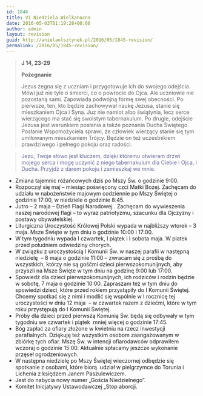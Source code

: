 ```yaml
---
id: 1846
title: VI Niedziela Wielkanocna
date: 2016-05-03T01:19:28+00:00
author: admin
layout: revision
guid: http://anielaolsztynek.pl/2016/05/1845-revision/
permalink: /2016/05/1845-revision/
---
```

> **J 14, 23-29**
> 
> **Pożegnanie**
> 
> Jezus żegna się z uczniam i przygotowuje ich do swojego odejścia. Mówi już nie tyle o śmierci, co o powrocie do Ojca. Ale uczniowie nie pozostaną sami. Zapowiada podwójną formę swej obecności. Po pierwsze, ten, kto będzie zachowywał naukę Jezusa, stanie się mieszkaniem Ojca i Syna. Juz nie namiot albo świątynia, lecz serce wierzącego ma stać się swoistym tabernakulum. Po drugie, odejście Jezusa jest warunkiem posłania a także poznania Ducha Świętego. Posłanie Wspomożyciela sprawi, że człowiek wierzący stanie się tym umiłowanym mieszkaniem Trójcy. Będzie on też uczestnikiem prawdziwego i pełnego pokoju oraz radości.

> <span style="color: #666699;">Jezu, Twoje słowo jest kluczem, dzięki któremu otwieram drzwi mojego serca i mogę uczynić z niego tabernakulum dla Ciebie i Ojca, i Ducha. Przyjdź z darem pokoju i zamieszkaj we mnie. </span>

  * Zmiana tajemnic różańcowych dziś po Mszy Św. o godzinie 9:00.
  * Rozpoczął się maj &#8211; miesiąc poświęcony czci Matki Bożej. Zachęcam do udziału w nabożeństwie majowym codziennie po Mszy Świętej o godzinie 17:00, w niedziele o godzinie 8:45.
  * Jutro &#8211; 2 maja &#8211; Dzień Flagi Narodowej . Zachęcam do wywieszenia naszej narodowej flagi &#8211; to wyraz patriotyzmu, szacunku dla Ojczyzny i postawy obywatelskiej.
  * Liturgiczna Uroczystość Królowej Polski wypada w najbliższy wtorek &#8211; 3 maja. Msze Święte w tym dniu o godzinie 10:00 i 17:00.
  * W tym tygodniu wypada I czwartek, I piątek i I sobota maja. W piatek przed południem odwiedziny chorych.
  * W związku z uroczystością I Komunii Św. w naszej parafii w następną niedzielę  &#8211; 8 maja o godzinie 11:00 – zwracam się z prośbą do wszystkich, którzy nie są gośćmi dzieci pierwszokomunijnych, aby przyszli na Msze Święte w tym dniu na godzinę 9:00 lub 17:00.
  * Spowiedź dla dzieci pierwszokomunijnych, ich rodziców i rodzin będzie w sobotę, 7 maja o godzinie 10:00. Zapraszam też w tym dniu do spowiedzi dzieci, które przed rokiem przystąpiły do I Komunii Świętej. Chcemy spotkać się z nimi i modlić się wspólnie w I rocznicę tej uroczystości w dniu 12 maja  &#8211; w czwartek razem z dziećmi, które w tym roku przystępują do I Komunii Świętej.
  * Próby dla dzieci przed pierwszą Komunią Św. będą się odbywały w tym tygodniu we czwartek i piątek  mniej więcej o godzinie 17:45.
  * Bóg zapłać za ofiary złożone w kwietniu na rzecz inwestycji parafialnych. Dziękuję też wszystkim osobom zaangażowanym w zbiórkę tych ofiar. Mszę Św. w intencji ofiarodawców odprawiłem wczoraj o godzinie 15:00. Aktualnie spłacamy jeszcze wykonanie przęseł ogrodzeniowych.
  * W następna niedzielę po Mszy Świętej wieczornej odbędzie się spotkanie z osobami, które biorą  udział w pielgrzymce do Torunia i Lichenia z księdzem Janem Paszulewiczem.
  * Jest do nabycia nowy numer &#8222;Gościa Niedzielnego&#8221;.
  * Komitet Inicjatywy Ustawodawczej &#8222;Stop aborcji.